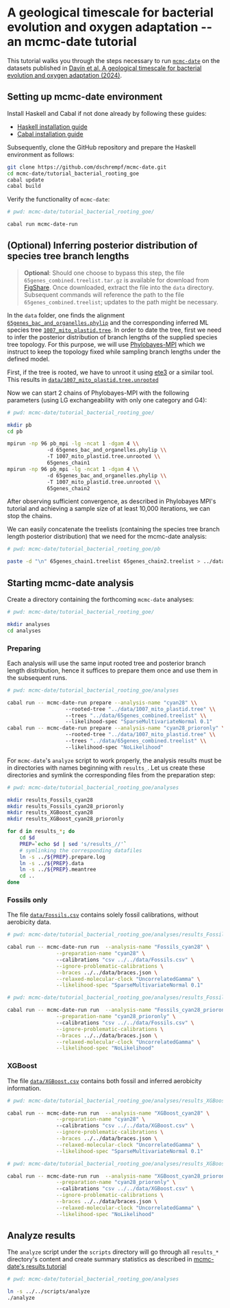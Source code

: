 # A geological timescale for bacterial evolution and oxygen adaptation -- an mcmc-date tutorial

This tutorial walks you through the steps necessary to run [`mcmc-date`](https://github.com/dschrempf/mcmc-date/tree/master) on the datasets published in [Davín et al. A geological timescale for bacterial evolution and oxygen adaptation (2024)](https://doi.org/10.6084/m9.figshare.23899299).

## Setting up mcmc-date environment

Install Haskell and Cabal if not done already by following these guides:

- [Haskell installation guide](https://www.haskell.org/ghcup/install/)
- [Cabal installation guide](https://www.haskell.org/cabal/)

Subsequently, clone the GitHub repository and prepare the Haskell environment as follows:
```sh
git clone https://github.com/dschrempf/mcmc-date.git
cd mcmc-date/tutorial_bacterial_rooting_goe
cabal update
cabal build
```

Verify the functionality of `mcmc-date`:
```sh
# pwd: mcmc-date/tutorial_bacterial_rooting_goe/

cabal run mcmc-date-run
```

## (Optional) Inferring posterior distribution of species tree branch lengths

>**Optional**: Should one choose to bypass this step, the file `65genes_combined.treelist.tar.gz` is available for download from [FigShare](https://doi.org/10.6084/m9.figshare.23899299.). Once downloaded, extract the file into the `data` directory. Subsequent commands will reference the path to the file `65genes_combined.treelist`; updates to the path might be necessary.

In the `data` folder, one finds the alignment [`65genes_bac_and_organelles.phylip`](data/65genes_bac_and_organelles.phylip) and the corresponding inferred ML species tree [`1007_mito_plastid.tree`](data/1007_mito_plastid.tree). In order to date the tree, first we need to infer the posterior distribution of branch lengths of the supplied species tree topology. For this purpose, we will use [Phylobayes-MPI](https://github.com/bayesiancook/pbmpi) which we instruct to keep the topology fixed while sampling branch lengths under the defined model.

First, if the tree is rooted, we have to unroot it using [ete3](http://etetoolkit.org/) or a similar tool. This results in [`data/1007_mito_plastid.tree.unrooted`](data/1007_mito_plastid.tree.unrooted)

Now we can start 2 chains of Phylobayes-MPI with the following parameters (using LG exchangeability with only one category and G4):
```sh
# pwd: mcmc-date/tutorial_bacterial_rooting_goe/

mkdir pb
cd pb

mpirun -np 96 pb_mpi -lg -ncat 1 -dgam 4 \\
		     -d 65genes_bac_and_organelles.phylip \\
		     -T 1007_mito_plastid.tree.unrooted \\
		     65genes_chain1
mpirun -np 96 pb_mpi -lg -ncat 1 -dgam 4 \\
		     -d 65genes_bac_and_organelles.phylip \\
		     -T 1007_mito_plastid.tree.unrooted \\
		     65genes_chain2
```

After observing sufficient convergence, as described in Phylobayes MPI's tutorial and achieving a sample size of at least 10,000 iterations, we can stop the chains.

We can easily concatenate the treelists (containing the species tree branch length posterior distribution) that we need for the mcmc-date analysis:
```sh
# pwd: mcmc-date/tutorial_bacterial_rooting_goe/pb

paste -d "\n" 65genes_chain1.treelist 65genes_chain2.treelist > ../data/65genes_combined.treelist
```

## Starting mcmc-date analysis

Create a directory containing the forthcoming `mcmc-date` analyses:
```sh
# pwd: mcmc-date/tutorial_bacterial_rooting_goe/

mkdir analyses
cd analyses
```

### Preparing

Each analysis will use the same input rooted tree and posterior branch length distribution, hence it suffices to prepare them once and use them in the subsequent runs.

```sh
# pwd: mcmc-date/tutorial_bacterial_rooting_goe/analyses

cabal run -- mcmc-date-run prepare --analysis-name "cyan28" \\
				   --rooted-tree "../data/1007_mito_plastid.tree" \\
				   --trees "../data/65genes_combined.treelist" \\
				   --likelihood-spec "SparseMultivariateNormal 0.1"
cabal run -- mcmc-date-run prepare --analysis-name "cyan28_prioronly" \\
				   --rooted-tree "../data/1007_mito_plastid.tree" \\
				   --trees "../data/65genes_combined.treelist" \\
				   --likelihood-spec "NoLikelihood"
```

For `mcmc-date`'s `analyze` script to work properly, the analysis results must be in directories with names beginning with `results_`. Let us create these directories and symlink the corresponding files from the preparation step:
```sh
# pwd: mcmc-date/tutorial_bacterial_rooting_goe/analyses

mkdir results_Fossils_cyan28
mkdir results_Fossils_cyan28_prioronly
mkdir results_XGBoost_cyan28
mkdir results_XGBoost_cyan28_prioronly

for d in results_*; do
	cd $d
	PREP=`echo $d | sed 's/results_//'`
	# symlinking the corresponding datafiles
	ln -s ../${PREP}.prepare.log
	ln -s ../${PREP}.data
	ln -s ../${PREP}.meantree
	cd ..
done
```

### Fossils only

The file [`data/Fossils.csv`](data/Fossils.csv) contains solely fossil calibrations, without aerobicity data.

```sh
# pwd: mcmc-date/tutorial_bacterial_rooting_goe/analyses/results_Fossils_cyan28

cabal run -- mcmc-date-run run  --analysis-name "Fossils_cyan28" \
				--preparation-name "cyan28" \ 
				--calibrations "csv ../../data/Fossils.csv" \
				--ignore-problematic-calibrations \
				--braces ../../data/braces.json \
				--relaxed-molecular-clock "UncorrelatedGamma" \
				--likelihood-spec "SparseMultivariateNormal 0.1"
```

```sh
# pwd: mcmc-date/tutorial_bacterial_rooting_goe/analyses/results_Fossils_cyan28_prioronly

cabal run -- mcmc-date-run run  --analysis-name "Fossils_cyan28_prioronly" \
				--preparation-name "cyan28_prioronly" \ 
				--calibrations "csv ../../data/Fossils.csv" \
				--ignore-problematic-calibrations \
				--braces ../../data/braces.json \
				--relaxed-molecular-clock "UncorrelatedGamma" \
				--likelihood-spec "NoLikelihood"
```

### XGBoost

The file [`data/XGBoost.csv`](data/XGBoost.csv) contains both fossil and inferred aerobicity information.

```sh
# pwd: mcmc-date/tutorial_bacterial_rooting_goe/analyses/results_XGBoost_cyan28

cabal run -- mcmc-date-run run  --analysis-name "XGBoost_cyan28" \
				--preparation-name "cyan28" \ 
				--calibrations "csv ../../data/XGBoost.csv" \
				--ignore-problematic-calibrations \
				--braces ../../data/braces.json \
				--relaxed-molecular-clock "UncorrelatedGamma" \
				--likelihood-spec "SparseMultivariateNormal 0.1"
```

```sh
# pwd: mcmc-date/tutorial_bacterial_rooting_goe/analyses/results_XGBoost_cyan28_prioronly

cabal run -- mcmc-date-run run  --analysis-name "XGBoost_cyan28_prioronly" \
				--preparation-name "cyan28_prioronly" \ 
				--calibrations "csv ../../data/XGBoost.csv" \
				--ignore-problematic-calibrations \
				--braces ../../data/braces.json \
				--relaxed-molecular-clock "UncorrelatedGamma" \
				--likelihood-spec "NoLikelihood"
```

## Analyze results

The `analyze` script under the `scripts` directory will go through all `results_*` directory's content and create summary statistics as described in [mcmc-date's results tutorial](https://github.com/dschrempf/mcmc-date/blob/master/tutorial/results.pdf)
```sh
# pwd: mcmc-date/tutorial_bacterial_rooting_goe/analyses

ln -s ../../scripts/analyze
./analyze
```





